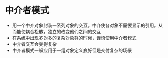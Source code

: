 # 中介者模式

- 用一个中介对象封装一系列对象的交互。中介使各对象不需要显示的引用。从而能使耦合松散，独立的改变他们之间的交互
- 在系统中出现多对多的复杂对象群的时候，谨慎使用中介者模式
- 中介者交互会变得复杂
- 中介者模式一般应用于一组对象定义良好但是交付复杂的场景